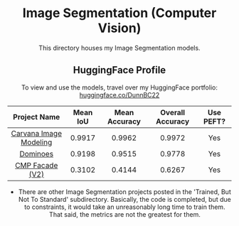 <div align='center'>
<h1>
    Image Segmentation (Computer Vision)
</h1>

<p>
    This directory houses my Image Segmentation models.
</p>

<h2>
    HuggingFace Profile
</h2>

<p>
    To view and use the models, travel over my HuggingFace portfolio: <a href="https://huggingface.co/DunnBC22">huggingface.co/DunnBC22</a>
</p>

| Project Name | Mean IoU | Mean Accuracy | Overall Accuracy | Use PEFT? |
| :----------: | :----------: | :----------: | :----------: | :----------: |
| [Carvana Image Modeling](https://github.com/DunnBC22/Vision_Audio_and_Multimodal_Projects/blob/main/Computer%20Vision/Image%20Segmentation/Carvana%20Image%20Masking/Carvana%20Image%20Masking%20-%20Image%20Segmentation%20with%20LoRA.ipynb) | 0.9917 | 0.9962 | 0.9972 | Yes |
| [Dominoes](https://github.com/DunnBC22/Vision_Audio_and_Multimodal_Projects/blob/main/Computer%20Vision/Image%20Segmentation/Dominoes/Fine-Tuning%20-%20Dominoes%20-%20Image%20Segmentation%20with%20LoRA.ipynb) | 0.9198 | 0.9515 | 0.9778 | Yes |
| [CMP Facade (V2)](https://github.com/DunnBC22/Vision_Audio_and_Multimodal_Projects/blob/main/Computer%20Vision/Image%20Segmentation/CMP%20Facade/Version%201%20(Better%20Results)/SegFormer%20-%20CMP%20Facade%20-%20Image%20Segmentation%20with%20LoRA%20V2.ipynb) | 0.3102 | 0.4144 | 0.6267 | Yes |

* There are other Image Segmentation projects posted in the 'Trained, But Not To Standard' subdirectory. Basically, the code is completed, but due to constraints, it would take an unreasonably long time to train them. That said, the metrics are not the greatest for them.

</div>
